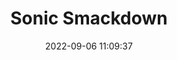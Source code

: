 ---
date: 2022-09-06 11:09:37
title: 'Sonic Smackdown'	
tags: [free]
price: Free	
link: https://arcforged.itch.io/sonic-smackdown	
discord: https://discord.gg/ktTPFvVrWy	
twitter: https://twitter.com/ArcForged
---